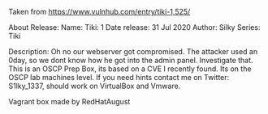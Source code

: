Taken from https://www.vulnhub.com/entry/tiki-1,525/ 

About Release:
    Name: Tiki: 1
    Date release: 31 Jul 2020
    Author: Silky
    Series: Tiki

Description:
    Oh no our webserver got compromised. The attacker used an 0day, so we dont know how he got into the admin panel. Investigate that.
    This is an OSCP Prep Box, its based on a CVE I recently found. Its on the OSCP lab machines level.
    If you need hints contact me on Twitter: S1lky_1337, should work on VirtualBox and Vmware.

Vagrant box made by RedHatAugust
